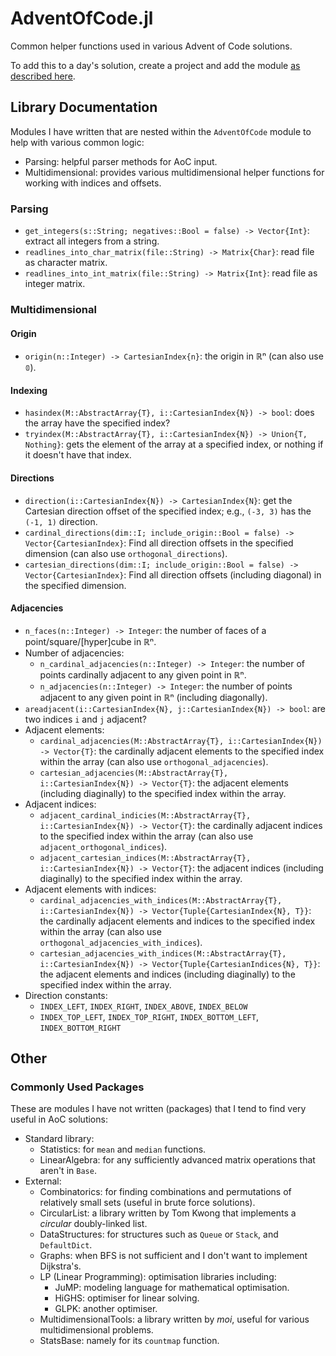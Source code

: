 # AdventOfCode.jl

Common helper functions used in various Advent of Code solutions.

To add this to a day's solution, create a project and add the module [as described here](https://discourse.julialang.org/t/26358/2).

## Library Documentation

Modules I have written that are nested within the `AdventOfCode` module to help with various common logic:
  - Parsing: helpful parser methods for AoC input.
  - Multidimensional: provides various multidimensional helper functions for working with indices and offsets.

### Parsing

  - `get_integers(s::String; negatives::Bool = false) -> Vector{Int}`: extract all integers from a string.
  - `readlines_into_char_matrix(file::String) -> Matrix{Char}`: read file as character matrix.
  - `readlines_into_int_matrix(file::String) -> Matrix{Int}`: read file as integer matrix.

### Multidimensional

#### Origin

  - `origin(n::Integer) -> CartesianIndex{n}`: the origin in ℝⁿ (can also use `𝟘`).

#### Indexing

  - `hasindex(M::AbstractArray{T}, i::CartesianIndex{N}) -> bool`: does the array have the specified index?
  - `tryindex(M::AbstractArray{T}, i::CartesianIndex{N}) -> Union{T, Nothing}`: gets the element of the array at a specified index, or nothing if it doesn't have that index.

#### Directions

  - `direction(i::CartesianIndex{N}) -> CartesianIndex{N}`: get the Cartesian direction offset of the specified index; e.g., `(-3, 3)` has the `(-1, 1)` direction.
  - `cardinal_directions(dim::I; include_origin::Bool = false) -> Vector{CartesianIndex}`: Find all direction offsets in the specified dimension (can also use `orthogonal_directions`).
  - `cartesian_directions(dim::I; include_origin::Bool = false) -> Vector{CartesianIndex}`: Find all direction offsets (including diagonal) in the specified dimension.

#### Adjacencies

  - `n_faces(n::Integer) -> Integer`: the number of faces of a point/square/[hyper]cube in ℝⁿ.
  - Number of adjacencies:
    - `n_cardinal_adjacencies(n::Integer) -> Integer`: the number of points cardinally adjacent to any given point in ℝⁿ.
    - `n_adjacencies(n::Integer) -> Integer`: the number of points adjacent to any given point in ℝⁿ (including diagonally).
  - `areadjacent(i::CartesianIndex{N}, j::CartesianIndex{N}) -> bool`: are two indices `i` and `j` adjacent?
  - Adjacent elements:
    - `cardinal_adjacencies(M::AbstractArray{T}, i::CartesianIndex{N}) -> Vector{T}`: the cardinally adjacent elements to the specified index within the array (can also use `orthogonal_adjacencies`).
    - `cartesian_adjacencies(M::AbstractArray{T}, i::CartesianIndex{N}) -> Vector{T}`: the adjacent elements (including diaginally) to the specified index within the array.
  - Adjacent indices:
    - `adjacent_cardinal_indicies(M::AbstractArray{T}, i::CartesianIndex{N}) -> Vector{T}`: the cardinally adjacent indices to the specified index within the array (can also use `adjacent_orthogonal_indices`).
    - `adjacent_cartesian_indices(M::AbstractArray{T}, i::CartesianIndex{N}) -> Vector{T}`: the adjacent indices (including diaginally) to the specified index within the array.
  - Adjacent elements with indices:
    - `cardinal_adjacencies_with_indices(M::AbstractArray{T}, i::CartesianIndex{N}) -> Vector{Tuple{CartesianIndex{N}, T}}`: the cardinally adjacent elements and indices to the specified index within the array (can also use `orthogonal_adjacencies_with_indices`).
    - `cartesian_adjacencies_with_indices(M::AbstractArray{T}, i::CartesianIndex{N}) -> Vector{Tuple{CartesianIndices{N}, T}}`: the adjacent elements and indices (including diaginally) to the specified index within the array.
  - Direction constants:
    - `INDEX_LEFT`, `INDEX_RIGHT`, `INDEX_ABOVE`, `INDEX_BELOW`
    - `INDEX_TOP_LEFT`, `INDEX_TOP_RIGHT`, `INDEX_BOTTOM_LEFT`, `INDEX_BOTTOM_RIGHT`

## Other

### Commonly Used Packages

These are modules I have not written (packages) that I tend to find very useful in AoC solutions:
  - Standard library:
    - Statistics: for `mean` and `median` functions.
	- LinearAlgebra: for any sufficiently advanced matrix operations that aren't in `Base`.
  - External:
	- Combinatorics: for finding combinations and permutations of relatively small sets (useful in brute force solutions).
	- CircularList: a library written by Tom Kwong that implements a _circular_ doubly-linked list.
    - DataStructures: for structures such as `Queue` or `Stack`, and `DefaultDict`.
	- Graphs: when BFS is not sufficient and I don't want to implement Dijkstra's.
	- LP (Linear Programming): optimisation libraries including:
	  - JuMP: modeling language for mathematical optimisation.
	  - HiGHS: optimiser for linear solving.
	  - GLPK: another optimiser.
    - MultidimensionalTools: a library written by _moi_, useful for various multidimensional problems.
	- StatsBase: namely for its `countmap` function.
